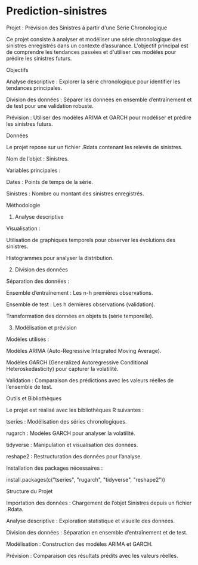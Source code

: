# Prediction-sinistres

Projet : Prévision des Sinistres à partir d'une Série Chronologique

Ce projet consiste à analyser et modéliser une série chronologique des sinistres enregistrés dans un contexte d’assurance. L'objectif principal est de comprendre les tendances passées et d'utiliser ces modèles pour prédire les sinistres futurs.

Objectifs

Analyse descriptive : Explorer la série chronologique pour identifier les tendances principales.

Division des données : Séparer les données en ensemble d’entraînement et de test pour une validation robuste.

Prévision : Utiliser des modèles ARIMA et GARCH pour modéliser et prédire les sinistres futurs.

Données

Le projet repose sur un fichier .Rdata contenant les relevés de sinistres.

Nom de l’objet : Sinistres.

Variables principales :

Dates : Points de temps de la série.

Sinistres : Nombre ou montant des sinistres enregistrés.

Méthodologie

1. Analyse descriptive

Visualisation :

Utilisation de graphiques temporels pour observer les évolutions des sinistres.

Histogrammes pour analyser la distribution.

2. Division des données

Séparation des données :

Ensemble d’entraînement : Les n-h premières observations.

Ensemble de test : Les h dernières observations (validation).

Transformation des données en objets ts (série temporelle).

3. Modélisation et prévision

Modèles utilisés :

Modèles ARIMA (Auto-Regressive Integrated Moving Average).

Modèles GARCH (Generalized Autoregressive Conditional Heteroskedasticity) pour capturer la volatilité.

Validation : Comparaison des prédictions avec les valeurs réelles de l’ensemble de test.

Outils et Bibliothèques

Le projet est réalisé avec les bibliothèques R suivantes :

tseries : Modélisation des séries chronologiques.

rugarch : Modèles GARCH pour analyser la volatilité.

tidyverse : Manipulation et visualisation des données.

reshape2 : Restructuration des données pour l’analyse.

Installation des packages nécessaires :

install.packages(c("tseries", "rugarch", "tidyverse", "reshape2"))

Structure du Projet

Importation des données : Chargement de l’objet Sinistres depuis un fichier .Rdata.

Analyse descriptive : Exploration statistique et visuelle des données.

Division des données : Séparation en ensemble d’entraînement et de test.

Modélisation : Construction des modèles ARIMA et GARCH.

Prévision : Comparaison des résultats prédits avec les valeurs réelles.

